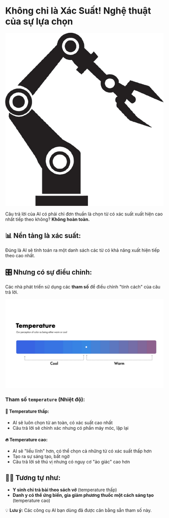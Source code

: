 # Không chỉ là Xác Suất! Nghệ thuật của sự lựa chọn

![Precision Robot Icon & Temperature Scale](../../images/chapter-2/2.5-precision-robot-icon.jpg)

Câu trả lời của AI có phải chỉ đơn thuần là chọn từ có xác suất xuất hiện cao nhất tiếp theo không? **Không hoàn toàn.**

## 📊 **Nền tảng là xác suất:**
Đúng là AI sẽ tính toán ra một danh sách các từ có khả năng xuất hiện tiếp theo cao nhất.

## 🎛️ **Nhưng có sự điều chỉnh:**
Các nhà phát triển sử dụng các **tham số** để điều chỉnh "tính cách" của câu trả lời.

![Temperature Scale Creativity](../../images/chapter-2/2.5-temperature-scale-creativity.png)

### **Tham số `temperature` (Nhiệt độ):**

#### 🧊 **Temperature thấp:**
- AI sẽ luôn chọn từ an toàn, có xác suất cao nhất
- Câu trả lời sẽ chính xác nhưng có phần máy móc, lặp lại

#### 🔥 **Temperature cao:**
- AI sẽ "liều lĩnh" hơn, có thể chọn cả những từ có xác suất thấp hơn
- Tạo ra sự sáng tạo, bất ngờ
- Câu trả lời sẽ thú vị nhưng có nguy cơ "ảo giác" cao hơn

## 👨‍⚕️ **Tương tự như:**
- **Y sinh chỉ trả bài theo sách vở** (temperature thấp)
- **Danh y có thể ứng biến, gia giảm phương thuốc một cách sáng tạo** (temperature cao)

💡 **Lưu ý:** Các công cụ AI bạn dùng đã được cân bằng sẵn tham số này.